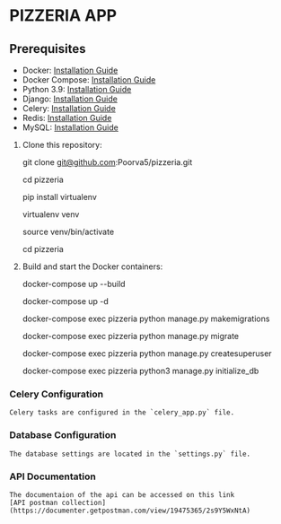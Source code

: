 # PIZZERIA APP


## Prerequisites

- Docker: [Installation Guide](https://docs.docker.com/get-docker/)
- Docker Compose: [Installation Guide](https://docs.docker.com/compose/install/)
- Python 3.9: [Installation Guide](https://www.python.org/downloads/)
- Django: [Installation Guide](https://docs.djangoproject.com/en/stable/topics/install/)
- Celery: [Installation Guide](https://docs.celeryproject.org/en/stable/getting-started/first-steps-with-celery.html)
- Redis: [Installation Guide](https://redis.io/download)
- MySQL: [Installation Guide](https://dev.mysql.com/doc/mysql-installation-excerpt/8.0/en/)


1. Clone this repository:

    git clone git@github.com:Poorva5/pizzeria.git

    cd pizzeria

    pip install virtualenv

    virtualenv venv

    source venv/bin/activate

    cd pizzeria

2. Build and start the Docker containers:

    docker-compose up --build

    docker-compose up -d

    docker-compose exec pizzeria python manage.py makemigrations

    docker-compose exec pizzeria python manage.py migrate

    docker-compose exec pizzeria python manage.py createsuperuser

    docker-compose exec pizzeria python3 manage.py initialize_db 

### Celery Configuration

    Celery tasks are configured in the `celery_app.py` file.

### Database Configuration

    The database settings are located in the `settings.py` file.


### API Documentation

    The documentaion of the api can be accessed on this link
    [API postman collection](https://documenter.getpostman.com/view/19475365/2s9Y5WxNtA)












